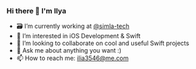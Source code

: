 ### Hi there 👋 I'm Ilya

- 🗃 I’m currently working at [@simla-tech](https://github.com/simla-tech)
- 🌱 I’m interested in iOS Development & Swift
- 👯 I’m looking to collaborate on cool and useful Swift projects
- 💬 Ask me about anything you want :)
- 📫 How to reach me: ilia3546@me.com
